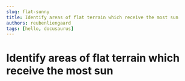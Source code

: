 ```yaml
---
slug: flat-sunny
title: Identify areas of flat terrain which receive the most sun
authors: reubenliengaard
tags: [hello, docusaurus]
---
```


# Identify areas of flat terrain which receive the most sun

